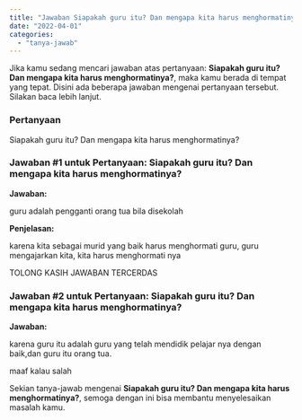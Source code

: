 ```yaml
---
title: "Jawaban Siapakah guru itu? Dan mengapa kita harus menghormatinya?​"
date: "2022-04-01"
categories: 
  - "tanya-jawab"
---
```


Jika kamu sedang mencari jawaban atas pertanyaan: **Siapakah guru itu? Dan mengapa kita harus menghormatinya?​**, maka kamu berada di tempat yang tepat. Disini ada beberapa jawaban mengenai pertanyaan tersebut. Silakan baca lebih lanjut.

### Pertanyaan

Siapakah guru itu? Dan mengapa kita harus menghormatinya?​

### Jawaban #1 untuk Pertanyaan: Siapakah guru itu? Dan mengapa kita harus menghormatinya?​

**Jawaban:**

guru adalah pengganti orang tua bila disekolah

**Penjelasan:**

karena kita sebagai murid yang baik harus menghormati guru, guru mengajarkan kita, kita harus menghormati nya

TOLONG KASIH JAWABAN TERCERDAS

### Jawaban #2 untuk Pertanyaan: Siapakah guru itu? Dan mengapa kita harus menghormatinya?​

**Jawaban:**

karena guru itu adalah guru yang telah mendidik pelajar nya dengan baik,dan guru itu orang tua.

maaf kalau salah

Sekian tanya-jawab mengenai **Siapakah guru itu? Dan mengapa kita harus menghormatinya?​**, semoga dengan ini bisa membantu menyelesaikan masalah kamu.
